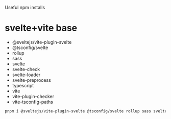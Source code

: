 Useful npm installs

# svelte+vite base
- @sveltejs/vite-plugin-svelte
- @tsconfig/svelte
- rollup
- sass
- svelte
- svelte-check
- svelte-loader
- svelte-preprocess
- typescript
- vite
- vite-plugin-checker
- vite-tsconfig-paths

```bash
pnpm i @sveltejs/vite-plugin-svelte @tsconfig/svelte rollup sass svelte svelte-check svelte-loader svelte-preprocess typescript vite vite-plugin-checker vite-tsconfig-paths
```
